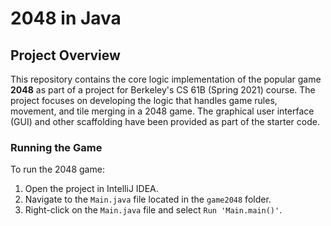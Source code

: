 # 2048 in Java

## Project Overview

This repository contains the core logic implementation of the popular game **2048** as part of a project for Berkeley's CS 61B (Spring 2021) course. The project focuses on developing the logic that handles game rules, movement, and tile merging in a 2048 game. The graphical user interface (GUI) and other scaffolding have been provided as part of the starter code.

### Running the Game

To run the 2048 game:

1. Open the project in IntelliJ IDEA.
2. Navigate to the `Main.java` file located in the `game2048` folder.
3. Right-click on the `Main.java` file and select `Run 'Main.main()'`.
